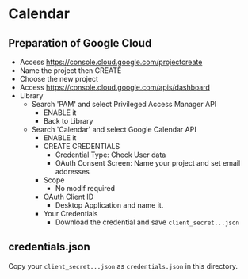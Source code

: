 # Calendar

## Preparation of Google Cloud

- Access https://console.cloud.google.com/projectcreate
- Name the project then CREATE
- Choose the new project
- Access https://console.cloud.google.com/apis/dashboard
- Library
  - Search 'PAM' and select Privileged Access Manager API
    - ENABLE it
    - Back to Library
  - Search 'Calendar' and select Google Calendar API
    - ENABLE it
	- CREATE CREDENTIALS
	  - Credential Type: Check User data
	  - OAuth Consent Screen: Name your project and set email addresses
	- Scope
	  - No modif required
    - OAuth Client ID
	  - Desktop Application and name it.
	- Your Credentials
	  - Download the credential and save `client_secret...json`

## credentials.json

Copy your `client_secret...json` as `credentials.json` in this directory.

	





